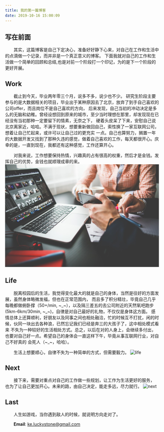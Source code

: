 ```yaml
---
title: 我的第一篇博客
date: 2019-10-16 15:00:09
---
```

## **写在前面**
&emsp;&emsp;其实，这篇博客是自己下定决心，准备好好静下心来，对自己在工作和生活中的点滴做一个记录，而并非是一个真正意义的博客。
下面我就对自己的工作和生活做一个简单的回顾和总结,也是对前一个阶段打一个印记，为的是下一个阶段的更好开展。  

## **Work**
&emsp;&emsp;截止到今天，毕业两年零三个月，说多不多，说少也不少。
研究生阶段主要参与的是大数据相关的项目，毕业出于某种原因去了北京，放弃了到手自己喜欢的公司offer，而且岗位不是自己喜欢的方向，
后来发现，自己当初的冲动决定是多么的无脑和幼稚。曾经设想回到原来的城市，至少当时理想在那里，却发现现在已经没有当初那种一定要留下的情素，无奈之下，
硬着头皮呆了下来，安慰自己说北京离家近，哈哈。不满于现状，想要重新做回自己，索性换了一家互联网公司，想着让自己忙起来，或许可以让自己过的更充实
一点。自己也算努力，搁置一年的大数据开发又找到了那种久违的感觉，做着自己喜欢的工作，每天都很开心。庆幸的是，一直到现在，我都还有这种感觉，工作还算开心。

&emsp;&emsp;对我来说，工作想要保持热情，兴趣真的占有很高的权重，然后才是金钱。发挥自己的优势，金钱也就顺理成章的来。
![work](/assets/images/work.gif)  

## **Life**
&emsp;&emsp;脱离校园后的生活，我觉得变化最大的就是自己的身体，当然是往好的方面发展，虽然身体略微发福，但也在正常范围内，
而且多了积分精壮，毕竟自己几乎每晚都做俯卧撑（50+/min, ~_~），以及隔三差五的去公司附近的天然氧吧跑步(5km-6km/30min, ~_~)，自律是对自己最好的礼物，不仅仅是身体这方面。
感情总体上还算顺利，好朋友以及同事之间也相处融洽，忙的时候互不打扰，闲的时候，伙同一块出去各种浪，已然忘记我们已经是奔三的大孩子了，这中相处模式看来
不失为一种较好的生活相处方式。总之，以后在对的人身上，会继续多付出，也要对自己好一点。希望自己的身体会一直这样下午，毕竟从事互联网行业，对自己不好真的
会死人（~_~，哈哈）。

&emsp;&emsp;生活上想要顺心，自律不失为一种简单的方式，但需要毅力。
![life](../../../../../assets/images/life.gif) 

## **Next**
&emsp;&emsp;接下来，需要对重点对自己的工作做一些规划，让工作为生活更好的服务，
也为了让自己更加开心。未来的路，由自己决定，能走多远，尽力就行。
![next](../../../../assets/images/plan.gif) 

## **Last**
&emsp;&emsp;人生如游戏，当你遇到敌人的时候，就说明方向走对了。

&emsp;&emsp;**Email**: ke.luckystone@gmail.com

